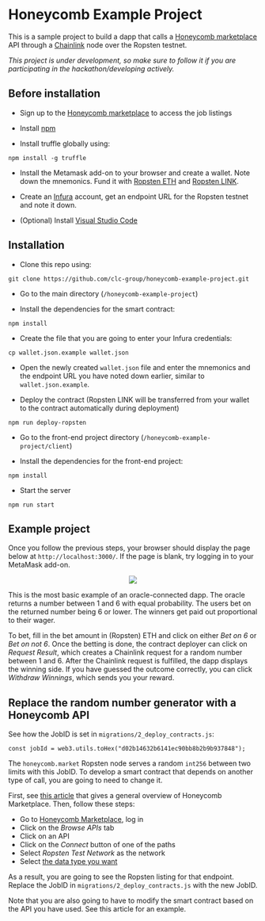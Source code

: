 # Honeycomb Example Project

This is a sample project to build a dapp that calls a [Honeycomb marketplace](https://honeycomb.market) API through a [Chainlink](https://chain.link) node over the Ropsten testnet.

*This project is under development, so make sure to follow it if you are participating in the hackathon/developing actively.*

## Before installation

- Sign up to the [Honeycomb marketplace](https://honeycomb.marketplace) to access the job listings

- Install [npm](https://www.npmjs.com/get-npm)

- Install truffle globally using:

`npm install -g truffle`

- Install the Metamask add-on to your browser and create a wallet.
Note down the mnemonics.
Fund it with [Ropsten ETH](https://faucet.metamask.io/) and [Ropsten LINK](https://ropsten.chain.link/).

- Create an [Infura](https://infura.io/) account, get an endpoint URL for the Ropsten testnet and note it down.

- (Optional) Install [Visual Studio Code](https://code.visualstudio.com/)

## Installation

- Clone this repo using:

`git clone https://github.com/clc-group/honeycomb-example-project.git`

- Go to the main directory (`/honeycomb-example-project`)

- Install the dependencies for the smart contract:

`npm install`

- Create the file that you are going to enter your Infura credentials:

`cp wallet.json.example wallet.json`

- Open the newly created `wallet.json` file and enter the mnemonics and the endpoint URL you have noted down earlier, similar to `wallet.json.example`.

- Deploy the contract (Ropsten LINK will be transferred from your wallet to the contract automatically during deployment)

`npm run deploy-ropsten`

- Go to the front-end project directory (`/honeycomb-example-project/client`)

- Install the dependencies for the front-end project:

`npm install`

- Start the server

`npm run start`

## Example project

Once you follow the previous steps, your browser should display the page below at `http://localhost:3000/`.
If the page is blank, try logging in to your MetaMask add-on.

<p align="center">
  <img src="https://user-images.githubusercontent.com/19530665/69197786-7b043400-0b00-11ea-8f08-210577380f0d.png"/>
</p>

This is the most basic example of an oracle-connected dapp.
The oracle returns a number between 1 and 6 with equal probability.
The users bet on the returned number being 6 or lower.
The winners get paid out proportional to their wager.

To bet, fill in the bet amount in (Ropsten) ETH and click on either *Bet on 6* or *Bet on not 6*.
Once the betting is done, the contract deployer can click on *Request Result*, which creates a Chainlink request for a random number between 1 and 6.
After the Chainlink request is fulfilled, the dapp displays the winning side.
If you have guessed the outcome correctly, you can click *Withdraw Winnings*, which sends you your reward.

## Replace the random number generator with a Honeycomb API

See how the JobID is set in `migrations/2_deploy_contracts.js`:

`const jobId = web3.utils.toHex("d02b14632b6141ec90bb8b2b9b937848");`

The `honeycomb.market` Ropsten node serves a random `int256` between two limits with this JobID.
To develop a smart contract that depends on another type of call, you are going to need to change it.

First, see [this article](https://medium.com/clc-group/honeycomb-marketplace-101-for-ethereum-developers-c7c63c2d3049) that gives a general overview of Honeycomb Marketplace.
Then, follow these steps:
- Go to [Honeycomb Marketplace](https://honeycomb.market), log in
- Click on the *Browse APIs* tab
- Click on an API
- Click on the *Connect* button of one of the paths
- Select *Ropsten Test Network* as the network
- Select [the data type you want](https://medium.com/clc-group/how-to-choose-the-data-type-on-honeycomb-marketplace-f77552099a1f)

As a result, you are going to see the Ropsten listing for that endpoint.
Replace the JobID in `migrations/2_deploy_contracts.js` with the new JobID.

Note that you are also going to have to modify the smart contract based on the API you have used.
See this article for an example.